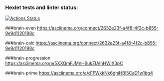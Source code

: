 ### Hexlet tests and linter status:
[![Actions Status](https://github.com/AlekDyai/frontend-project-44/actions/workflows/hexlet-check.yml/badge.svg)](https://github.com/AlekDyai/frontend-project-44/actions)

###brain-even
https://asciinema.org/connect/2632e23f-a4f8-4f2c-b855-9e9d1120198c

###brain-calc
https://asciinema.org/connect/2632e23f-a4f8-4f2c-b855-9e9d1120198c

###brain-progression
https://asciinema.org/a/5XXQmFJMnH6ukZIAIhHWiX3pC

###brain-prime
https://asciinema.org/a/d1FWkkNk6ghiHBI5CaD1w1bg4